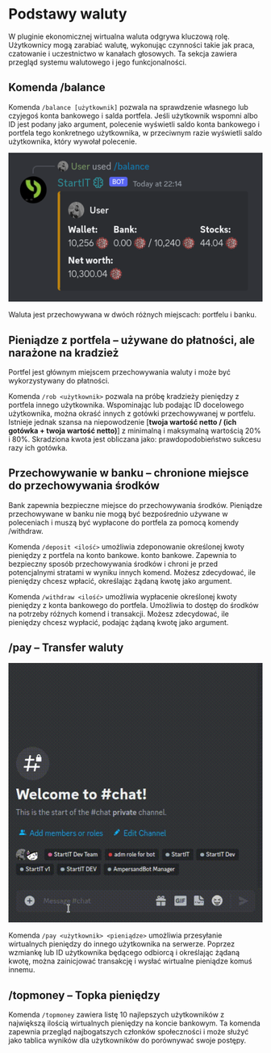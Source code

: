 # Podstawy waluty

W pluginie ekonomicznej wirtualna waluta odgrywa kluczową rolę. Użytkownicy mogą zarabiać walutę, wykonując czynności takie jak
praca, czatowanie i uczestnictwo w kanałach głosowych. Ta sekcja zawiera przegląd systemu walutowego i
jego funkcjonalności.

## Komenda /balance

Komenda `/balance [użytkownik]` pozwala na sprawdzenie własnego lub czyjegoś konta bankowego i salda portfela. Jeśli
użytkownik wspomni albo ID jest podany jako argument, polecenie wyświetli saldo konta bankowego i portfela
tego konkretnego użytkownika, w przeciwnym razie wyświetli saldo użytkownika, który wywołał polecenie.

![](../assets/v6.png)

Waluta jest przechowywana w dwóch różnych miejscach: portfelu i banku.

## Pieniądze z portfela – używane do płatności, ale narażone na kradzież

Portfel jest głównym miejscem przechowywania waluty i może być wykorzystywany do płatności.

Komenda `/rob <użytkownik>` pozwala na próbę kradzieży pieniędzy z portfela innego użytkownika. Wspominając lub podając
ID docelowego użytkownika, można okraść innych z gotówki przechowywanej w portfelu. Istnieje jednak szansa na niepowodzenie
[**twoja wartość netto / (ich gotówka + twoja wartość netto)**] z minimalną i maksymalną wartością 20% i 80%. Skradziona kwota jest
obliczana jako: prawdopodobieństwo sukcesu razy ich gotówka.

## Przechowywanie w banku – chronione miejsce do przechowywania środków

Bank zapewnia bezpieczne miejsce do przechowywania środków. Pieniądze przechowywane w banku nie mogą być bezpośrednio używane w poleceniach i muszą być
wypłacone do portfela za pomocą komendy /withdraw.

Komenda `/deposit <ilość>` umożliwia zdeponowanie określonej kwoty pieniędzy z portfela na konto bankowe.
konto bankowe. Zapewnia to bezpieczny sposób przechowywania środków i chroni je przed potencjalnymi stratami w wyniku innych komend.
Możesz zdecydować, ile pieniędzy chcesz wpłacić, określając żądaną kwotę jako argument.

Komenda `/withdraw <ilość>` umożliwia wypłacenie określonej kwoty pieniędzy z konta bankowego do
portfela. Umożliwia to dostęp do środków na potrzeby różnych komend i transakcji. Możesz zdecydować, ile pieniędzy
chcesz wypłacić, podając żądaną kwotę jako argument.

## /pay – Transfer waluty

![](../assets/v18.gif)

Komenda `/pay <użytkownik> <pieniądze>` umożliwia przesyłanie wirtualnych pieniędzy do innego użytkownika na serwerze. Poprzez
wzmiankę lub ID użytkownika będącego odbiorcą i określając żądaną kwotę, można zainicjować transakcję
i wysłać wirtualne pieniądze komuś innemu.

## /topmoney – Topka pieniędzy

Komenda `/topmoney` zawiera listę 10 najlepszych użytkowników z największą ilością wirtualnych pieniędzy na koncie bankowym.
Ta komenda zapewnia przegląd najbogatszych członków społeczności i może służyć jako tablica wyników dla użytkowników do
porównywać swoje postępy.
